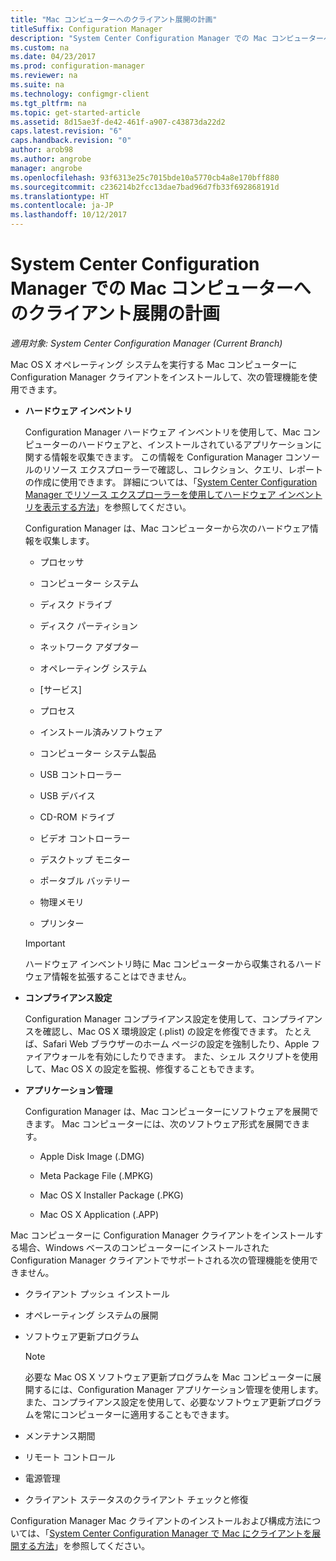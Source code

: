 ```yaml
---
title: "Mac コンピューターへのクライアント展開の計画"
titleSuffix: Configuration Manager
description: "System Center Configuration Manager での Mac コンピューターへのクライアント展開の計画"
ms.custom: na
ms.date: 04/23/2017
ms.prod: configuration-manager
ms.reviewer: na
ms.suite: na
ms.technology: configmgr-client
ms.tgt_pltfrm: na
ms.topic: get-started-article
ms.assetid: 8d15ae3f-de42-461f-a907-c43873da22d2
caps.latest.revision: "6"
caps.handback.revision: "0"
author: arob98
ms.author: angrobe
manager: angrobe
ms.openlocfilehash: 93f6313e25c7015bde10a5770cb4a8e170bff880
ms.sourcegitcommit: c236214b2fcc13dae7bad96d7fb33f692868191d
ms.translationtype: HT
ms.contentlocale: ja-JP
ms.lasthandoff: 10/12/2017
---
```

# <a name="planning-for-client-deployment-to-mac-computers-in-system-center-configuration-manager"></a>System Center Configuration Manager での Mac コンピューターへのクライアント展開の計画

*適用対象: System Center Configuration Manager (Current Branch)*

Mac OS X オペレーティング システムを実行する Mac コンピューターに Configuration Manager クライアントをインストールして、次の管理機能を使用できます。  

-   **ハードウェア インベントリ**  

     Configuration Manager ハードウェア インベントリを使用して、Mac コンピューターのハードウェアと、インストールされているアプリケーションに関する情報を収集できます。 この情報を Configuration Manager コンソールのリソース エクスプローラーで確認し、コレクション、クエリ、レポートの作成に使用できます。 詳細については、「[System Center Configuration Manager でリソース エクスプローラーを使用してハードウェア インベントリを表示する方法](../../../../core/clients/manage/inventory/use-resource-explorer-to-view-hardware-inventory.md)」を参照してください。  

     Configuration Manager は、Mac コンピューターから次のハードウェア情報を収集します。  

    -   プロセッサ  

    -   コンピューター システム  

    -   ディスク ドライブ  

    -   ディスク パーティション  

    -   ネットワーク アダプター  

    -   オペレーティング システム  

    -   [サービス]  

    -   プロセス  

    -   インストール済みソフトウェア  

    -   コンピューター システム製品  

    -   USB コントローラー  

    -   USB デバイス  

    -   CD-ROM ドライブ  

    -   ビデオ コントローラー  

    -   デスクトップ モニター  

    -   ポータブル バッテリー  

    -   物理メモリ  

    -   プリンター  

    > [!IMPORTANT]  
    >  ハードウェア インベントリ時に Mac コンピューターから収集されるハードウェア情報を拡張することはできません。  

-   **コンプライアンス設定**  

     Configuration Manager コンプライアンス設定を使用して、コンプライアンスを確認し、Mac OS X 環境設定 (.plist) の設定を修復できます。 たとえば、Safari Web ブラウザーのホーム ページの設定を強制したり、Apple ファイアウォールを有効にしたりできます。 また、シェル スクリプトを使用して、Mac OS X の設定を監視、修復することもできます。  

-   **アプリケーション管理**  

     Configuration Manager は、Mac コンピューターにソフトウェアを展開できます。 Mac コンピューターには、次のソフトウェア形式を展開できます。  

    -   Apple Disk Image (.DMG)  

    -   Meta Package File (.MPKG)  

    -   Mac OS X Installer Package (.PKG)  

    -   Mac OS X Application (.APP)  

 Mac コンピューターに Configuration Manager クライアントをインストールする場合、Windows ベースのコンピューターにインストールされた Configuration Manager クライアントでサポートされる次の管理機能を使用できません。  

-   クライアント プッシュ インストール  

-   オペレーティング システムの展開  

-   ソフトウェア更新プログラム  

    > [!NOTE]  
    >  必要な Mac OS X ソフトウェア更新プログラムを Mac コンピューターに展開するには、Configuration Manager アプリケーション管理を使用します。 また、コンプライアンス設定を使用して、必要なソフトウェア更新プログラムを常にコンピューターに適用することもできます。  

-   メンテナンス期間  

-   リモート コントロール  

-   電源管理  

-   クライアント ステータスのクライアント チェックと修復  

 Configuration Manager Mac クライアントのインストールおよび構成方法については、「[System Center Configuration Manager で Mac にクライアントを展開する方法](../../../../core/clients/deploy/deploy-clients-to-macs.md)」を参照してください。
